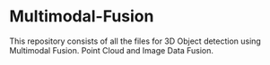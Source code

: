 # Multimodal-Fusion
This repository consists of all the files for 3D Object detection using Multimodal Fusion. Point Cloud and Image Data Fusion.
